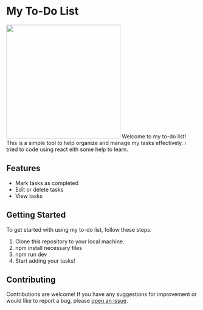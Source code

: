 # My To-Do List

<img src="To-do-list/screenshot.png"  width=300px height=300px>
Welcome to my to-do list! This is a simple tool to help organize and manage my tasks effectively.
i tried to code using react eith some help to learn.

## Features

- Mark tasks as completed
- Edit or delete tasks
- View tasks 

## Getting Started

To get started with using my to-do list, follow these steps:

1. Clone this repository to your local machine.
2. npm install necessary files
3. npm run dev
4. Start adding your tasks!

## Contributing

Contributions are welcome! If you have any suggestions for improvement or would like to report a bug, please [open an issue](https://github.com/yourusername/your-repository/issues).

